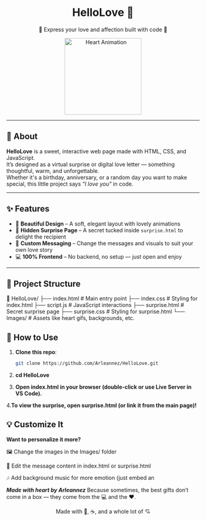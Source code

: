 <h1 align="center">HelloLove 💌</h1>
<p align="center">
  🌸 Express your love and affection built with code 🌸
</p>

<div align="center">
  <img src="Images/heart.gif" width="200" alt="Heart Animation"/>
</div>

---

## 💖 About

**HelloLove** is a sweet, interactive web page made with HTML, CSS, and JavaScript.  
It’s designed as a virtual surprise or digital love letter — something thoughtful, warm, and unforgettable.  
Whether it's a birthday, anniversary, or a random day you want to make special, this little project says _"I love you"_ in code.

---

## ✨ Features

- 🎨 **Beautiful Design** – A soft, elegant layout with lovely animations
- 🎁 **Hidden Surprise Page** – A secret tucked inside `surprise.html` to delight the recipient
- 💬 **Custom Messaging** – Change the messages and visuals to suit your own love story
- 💻 **100% Frontend** – No backend, no setup — just open and enjoy

---

## 📂 Project Structure

📁 HelloLove/
├── index.html # Main entry point
├── index.css # Styling for index.html
├── script.js # JavaScript interactions
├── surprise.html # Secret surprise page
├── surprise.css # Styling for surprise.html
└── Images/ # Assets like heart gifs, backgrounds, etc.



## 🚀 How to Use

1. **Clone this repo**:

   ```bash
   git clone https://github.com/Arleannez/HelloLove.git

2. **cd HelloLove**
3. **Open index.html in your browser (double-click or use Live Server in VS Code).**

4.**To view the surprise, open surprise.html (or link it from the main page)!**

## 💡 Customize It
**Want to personalize it more?**

🖼️ Change the images in the Images/ folder

💌 Edit the message content in index.html or surprise.html

🎶 Add background music for more emotion (just embed an <audio> tag!)


***Made with heart by Arleannez***
Because sometimes, the best gifts don’t come in a box — they come from the 💻 and the ❤️.

<p align="center"> Made with 🌷, ☕, and a whole lot of 💘 </p>
